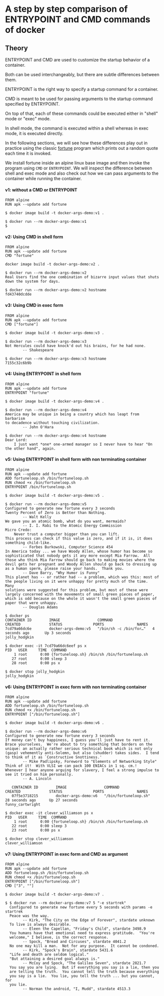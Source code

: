 # A step by step comparison of ENTRYPOINT and CMD commands of docker

## Theory

ENTRYPOINT and CMD are used to customize the startup behavior of a container.

Both can be used interchangeably, but there are subtle differences between them.

ENTRYPOINT is the right way to specify a startup command for a container.

CMD is meant to be used for passing arguments to the startup command specified by ENTRYPOINT.

On top of that, each of these commands could be executed either in "shell" mode or "exec" mode.

In shell mode, the command is executed within a shell whereas in exec mode, it is executed directly.

In the following sections, we will see how these differences play out in practice using the classic 
[fortune](https://linux.die.net/man/6/fortune) program which prints out a random quote each time it is invoked.

We install fortune inside an alpine linux base image and then invoke the program using `CMD` or `ENTRYPOINT`.
We will inspect the difference between shell and exec mode and also check out how we can pass arguments to the 
container while running the container.

#### v1: without a CMD or ENTRYPOINT

```
FROM alpine
RUN apk --update add fortune
```
`$ docker image build -t docker-args-demo:v1 .`

```
$ docker run --rm docker-args-demo:v1
$
```

#### v2: Using CMD in shell form

```
FROM alpine
RUN apk --update add fortune
CMD "fortune"
```

`docker image build -t docker-args-demo:v2 .`

```
$ docker run --rm docker-args-demo:v2
Real Users find the one combination of bizarre input values that shuts
down the system for days.
```

```
$ docker run --rm docker-args-demo:v2 hostname 
fd43740dcdde
````

#### v3: Using CMD in exec form

```
FROM alpine
RUN apk --update add fortune
CMD ["fortune"]
```

`$ docker image build -t docker-args-demo:v3 .`

```
$ docker run --rm docker-args-demo:v3 
Not Hercules could have knock'd out his brains, for he had none.
		-- Shakespeare
```

```
$ docker run --rm docker-args-demo:v3 hostname
7155c32c6b9b
```

#### v4: Using ENTRYPOINT in shell form

```
FROM alpine
RUN apk --update add fortune
ENTRYPOINT "fortune"
```

`$ docker image build -t docker-args-demo:v4 .`

```
$ docker run --rm docker-args-demo:v4 
America may be unique in being a country which has leapt from barbarism
to decadence without touching civilization.
		-- John O'Hara
```

```
$ docker run --rm docker-args-demo:v4 hostname
Dear Lord:
	I just want *one* one-armed manager so I never have to hear "On
the other hand", again.
```

#### v5: Using ENTRYPOINT in shell form with non terminating container

```
FROM alpine
RUN apk --update add fortune
ADD fortuneloop.sh /bin/fortuneloop.sh
RUN chmod +x /bin/fortuneloop.sh
ENTRYPOINT /bin/fortuneloop.sh
```

`$ docker image build -t docker-args-demo:v5 .`

```
$ docker run --rm docker-args-demo:v5
Configured to generate new fortune every 3 seconds
Twenty Percent of Zero is Better than Nothing.
		-- Walt Kelly
We gave you an atomic bomb, what do you want, mermaids?
		-- I. I. Rabi to the Atomic Energy Commission
Micro Credo:
	Never trust a computer bigger than you can lift.
This process can check if this value is zero, and if it is, it does
something child-like.
		-- Forbes Burkowski, Computer Science 454
In America today ... we have Woody Allen, whose humor has become so
sophisticated that nobody gets it any more except Mia Farrow.  All
those who think Mia Farrow should go back to making movies where the
devil gets her pregnant and Woody Allen should go back to dressing up
as a human sperm, please raise your hands.  Thank you.
		-- Dave Barry, "Why Humor is Funny"
This planet has -- or rather had -- a problem, which was this: most of
the people living on it were unhappy for pretty much of the time.  Many
solutions were suggested for this problem, but most of these were
largely concerned with the movements of small green pieces of paper,
which is odd because on the whole it wasn't the small green pieces of
paper that were unhappy.
		-- Douglas Adams
```

```
$ docker ps
CONTAINER ID        IMAGE                 COMMAND                  CREATED             STATUS              PORTS               NAMES
7cd79a66dc6e        docker-args-demo:v5   "/bin/sh -c /bin/for…"   4 seconds ago       Up 3 seconds                            jolly_hodgkin
```

```
$ docker exec -it 7cd79a66dc6eef ps x
PID   USER     TIME  COMMAND
    1 root      0:00 {fortuneloop.sh} /bin/sh /bin/fortuneloop.sh
   27 root      0:00 sleep 3
   28 root      0:00 ps x
```

```
$ docker stop jolly_hodgkin
jolly_hodgkin
```

#### v6: Using ENTRYPOINT in exec form with non terminating container

```
FROM alpine
RUN apk --update add fortune
ADD fortuneloop.sh /bin/fortuneloop.sh
RUN chmod +x /bin/fortuneloop.sh
ENTRYPOINT ["/bin/fortuneloop.sh"]
```

`$ docker image build -t docker-args-demo:v6 .`

```
$ docker run --rm docker-args-demo:v6
Configured to generate new fortune every 3 seconds
If money can't buy happiness, I guess you'll just have to rent it.
Brace yourselves.  We're about to try something that borders on the
unique: an actually rather serious technical book which is not only
(gasp) vehemently anti-Solemn, but also (shudder) takes sides.  I tend
to think of it as `Constructive Snottiness.'
		-- Mike Padlipsky, Foreword to "Elements of Networking Style"
Think of it!  With VLSI we can pack 100 ENIACs in 1 sq. cm.!
Whenever I hear anyone arguing for slavery, I feel a strong impulse to
see it tried on him personally.
		-- A. Lincoln
```

```$ docker ps
   CONTAINER ID        IMAGE                 COMMAND                 CREATED             STATUS              PORTS               NAMES
   07f5e3718215        docker-args-demo:v6   "/bin/fortuneloop.sh"   28 seconds ago      Up 27 seconds                           funny_cartwright
```

```
$ docker exec -it clever_williamson ps x
PID   USER     TIME  COMMAND
    1 root      0:00 {fortuneloop.sh} /bin/sh /bin/fortuneloop.sh
   22 root      0:00 sleep 3
   23 root      0:00 ps x
```

```
$ docker stop clever_williamson
clever_williamson
```

#### v7: Using ENTRYPOINT in exec form and CMD as argument

```
FROM alpine
RUN apk --update add fortune
ADD fortuneloop.sh /bin/fortuneloop.sh
RUN chmod +x /bin/fortuneloop.sh
ENTRYPOINT ["/bin/fortuneloop.sh"]
CMD ["3", ""]
```

`$ docker image build -t docker-args-demo:v7 .`

```
$ $ docker run --rm docker-args-demo:v7 5 "-e startrek"
  Configured to generate new fortune every 5 seconds with params -e startrek
  Peace was the way.
  		-- Kirk, "The City on the Edge of Forever", stardate unknown
  To live is always desirable.
  		-- Eleen the Capellan, "Friday's Child", stardate 3498.9
  You humans have that emotional need to express gratitude.  "You're
  welcome," I believe, is the correct response.
  		-- Spock, "Bread and Circuses", stardate 4041.2
  No one may kill a man.  Not for any purpose.  It cannot be condoned.
  		-- Kirk, "Spock's Brain", stardate 5431.6
  "Life and death are seldom logical."
  "But attaining a desired goal always is."
  		-- McCoy and Spock, "The Galileo Seven", stardate 2821.7
  You say you are lying.  But if everything you say is a lie, then you
  are telling the truth.  You cannot tell the truth because everything
  you say is a lie.  You lie, you tell the truth ... but you cannot, for
  you lie.
  		-- Norman the android, "I, Mudd", stardate 4513.3
```